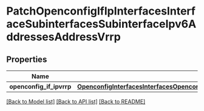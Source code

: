 # PatchOpenconfigIfIpInterfacesInterfaceSubinterfacesSubinterfaceIpv6AddressesAddressVrrp

## Properties
Name | Type | Description | Notes
------------ | ------------- | ------------- | -------------
**openconfig_if_ipvrrp** | [**OpenconfigInterfacesInterfacesOpenconfiginterfacesinterfacesSubinterfacesOpenconfigifipipv6AddressesVrrp**](OpenconfigInterfacesInterfacesOpenconfiginterfacesinterfacesSubinterfacesOpenconfigifipipv6AddressesVrrp.md) |  | [optional] 

[[Back to Model list]](../README.md#documentation-for-models) [[Back to API list]](../README.md#documentation-for-api-endpoints) [[Back to README]](../README.md)


